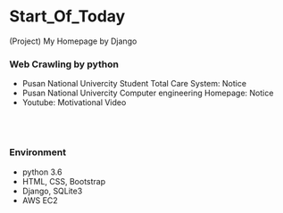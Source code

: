 # Start_Of_Today
(Project) My Homepage by Django

### Web Crawling by python
  + Pusan National Univercity Student Total Care System: Notice
  + Pusan National Univercity Computer engineering Homepage: Notice
  + Youtube: Motivational Video

<br><br>

### Environment
  + python 3.6
  + HTML, CSS, Bootstrap
  + Django, SQLite3
  + AWS EC2

<br><br>
